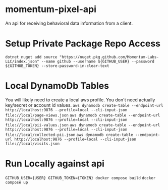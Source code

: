 # momentum-pixel-api
An api for receiving behavioral data information from a client.

# Setup Private Package Repo Access
`dotnet nuget add source "https://nuget.pkg.github.com/Momentum-Labs-LLC/index.json" --name github --username ${GITHUB_USER} --password ${GITHUB_TOKEN} --store-password-in-clear-text`

# Local DynamoDb Tables
You will likely need to create a local aws profile. You don't need actually key/secret or account id values.
`aws dynamodb create-table --endpoint-url http://localhost:9876 --profile=local --cli-input-json file://local/page-views.json`
`aws dynamodb create-table --endpoint-url http://localhost:9876 --profile=local --cli-input-json file://local/pii-values.json`
`aws dynamodb create-table --endpoint-url http://localhost:9876 --profile=local --cli-input-json file://local/collected-pii.json`
`aws dynamodb create-table --endpoint-url http://localhost:9876 --profile=local --cli-input-json file://local/visits.json`

# Run Locally against api
`GITHUB_USER={USER} GITHUB_TOKEN={TOKEN} docker compose build`
`docker compose up`